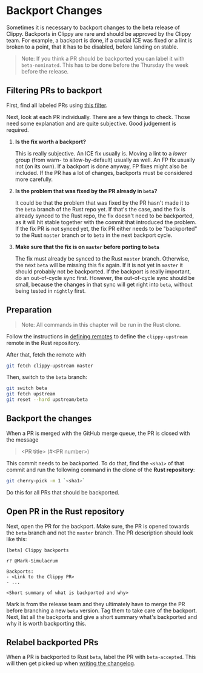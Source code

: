 # Backport Changes

Sometimes it is necessary to backport changes to the beta release of Clippy.
Backports in Clippy are rare and should be approved by the Clippy team. For
example, a backport is done, if a crucial ICE was fixed or a lint is broken to a
point, that it has to be disabled, before landing on stable.

> Note: If you think a PR should be backported you can label it with
> `beta-nominated`. This has to be done before the Thursday the week before the
> release.

## Filtering PRs to backport

First, find all labeled PRs using [this filter][beta-accepted-prs].

Next, look at each PR individually. There are a few things to check. Those need
some explanation and are quite subjective. Good judgement is required.

1. **Is the fix worth a backport?**

   This is really subjective. An ICE fix usually is. Moving a lint to a _lower_
   group (from warn- to allow-by-default) usually as well. An FP fix usually not
   (on its own). If a backport is done anyway, FP fixes might also be included.
   If the PR has a lot of changes, backports must be considered more carefully.

2. **Is the problem that was fixed by the PR already in `beta`?**

   It could be that the problem that was fixed by the PR hasn't made it to the
   `beta` branch of the Rust repo yet. If that's the case, and the fix is
   already synced to the Rust repo, the fix doesn't need to be backported, as it
   will hit stable together with the commit that introduced the problem. If the
   fix PR is not synced yet, the fix PR either needs to be "backported" to the
   Rust `master` branch or to `beta` in the next backport cycle.

3. **Make sure that the fix is on `master` before porting to `beta`**

   The fix must already be synced to the Rust `master` branch. Otherwise, the
   next `beta` will be missing this fix again. If it is not yet in `master` it
   should probably not be backported. If the backport is really important, do an
   out-of-cycle sync first. However, the out-of-cycle sync should be small,
   because the changes in that sync will get right into `beta`, without being
   tested in `nightly` first.

[beta-accepted-prs]: https://github.com/rust-lang/rust-clippy/issues?q=label%3Abeta-nominated

## Preparation

> Note: All commands in this chapter will be run in the Rust clone.

Follow the instructions in [defining remotes] to define the `clippy-upstream`
remote in the Rust repository.

After that, fetch the remote with

```bash
git fetch clippy-upstream master
```

Then, switch to the `beta` branch:

```bash
git switch beta
git fetch upstream
git reset --hard upstream/beta
```

[defining remotes]: release.md#defining-remotes

## Backport the changes

When a PR is merged with the GitHub merge queue, the PR is closed with the message

> \<PR title\> (#\<PR number\>)

This commit needs to be backported. To do that, find the `<sha1>` of that commit
and run the following command in the clone of the **Rust repository**:

```bash
git cherry-pick -m 1 `<sha1>`
```

Do this for all PRs that should be backported.

## Open PR in the Rust repository

Next, open the PR for the backport. Make sure, the PR is opened towards the
`beta` branch and not the `master` branch. The PR description should look like
this:

```
[beta] Clippy backports

r? @Mark-Simulacrum

Backports:
- <Link to the Clippy PR>
- ...

<Short summary of what is backported and why>
```

Mark is from the release team and they ultimately have to merge the PR before
branching a new `beta` version. Tag them to take care of the backport. Next,
list all the backports and give a short summary what's backported and why it is
worth backporting this.

## Relabel backported PRs

When a PR is backported to Rust `beta`, label the PR with `beta-accepted`. This
will then get picked up when [writing the changelog].

[writing the changelog]: changelog_update.md#31-include-beta-accepted-prs
